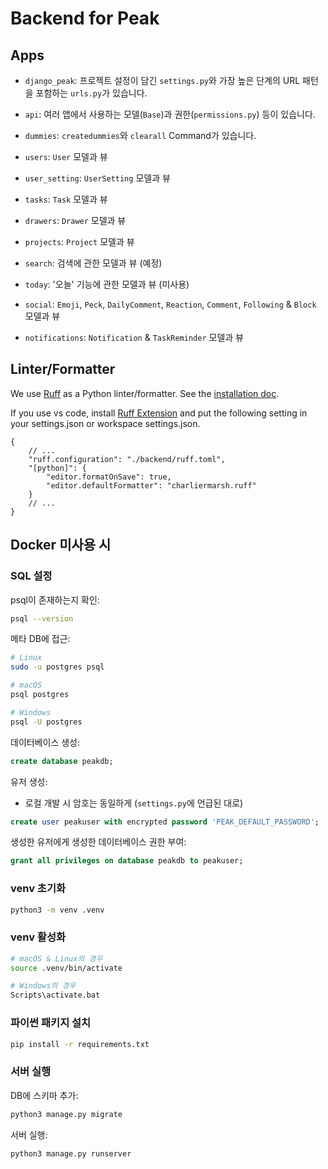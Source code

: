 # Backend for Peak

## Apps

- `django_peak`: 프로젝트 설정이 담긴 `settings.py`와 가장 높은 단계의 URL 패턴을 포함하는 `urls.py`가 있습니다.
- `api`: 여러 앱에서 사용하는 모델(`Base`)과 권한(`permissions.py`) 등이 있습니다. 
- `dummies`: `createdummies`와 `clearall` Command가 있습니다.

- `users`: `User` 모델과 뷰
- `user_setting`: `UserSetting` 모델과 뷰

- `tasks`: `Task` 모델과 뷰
- `drawers`: `Drawer` 모델과 뷰
- `projects`: `Project` 모델과 뷰

- `search`: 검색에 관한 모델과 뷰 (예정)
- `today`: '오늘' 기능에 관한 모델과 뷰 (미사용)
- `social`: `Emoji`, `Peck`, `DailyComment`, `Reaction`, `Comment`, `Following` & `Block` 모델과 뷰
- `notifications`: `Notification` & `TaskReminder` 모델과 뷰

## Linter/Formatter

We use [Ruff](https://docs.astral.sh/ruff/) as a Python linter/formatter.
See the [installation doc](https://docs.astral.sh/ruff/).

If you use vs code, install [Ruff Extension](https://marketplace.visualstudio.com/items?itemName=charliermarsh.ruff)
and put the following setting in your settings.json or workspace settings.json.


```jsonc
{
    // ...
    "ruff.configuration": "./backend/ruff.toml",
    "[python]": {
        "editor.formatOnSave": true,
        "editor.defaultFormatter": "charliermarsh.ruff"
    }
    // ...
}
```


## Docker 미사용 시

### SQL 설정
psql이 존재하는지 확인:
```bash
psql --version
```

메타 DB에 접근:
```bash
# Linux
sudo -u postgres psql

# macOS
psql postgres

# Windows
psql -U postgres
```

데이터베이스 생성:
```sql
create database peakdb;
```

유저 생성:
- 로컬 개발 시 암호는 동일하게 (`settings.py`에 언급된 대로)
```sql
create user peakuser with encrypted password 'PEAK_DEFAULT_PASSWORD';
```

생성한 유저에게 생성한 데이터베이스 권한 부여:
```sql
grant all privileges on database peakdb to peakuser;
```

### venv 초기화
```bash
python3 -m venv .venv
```

### venv 활성화
```bash
# macOS & Linux의 경우
source .venv/bin/activate

# Windows의 경우
Scripts\activate.bat
```

### 파이썬 패키지 설치
```bash
pip install -r requirements.txt
```

### 서버 실행

DB에 스키마 추가:
```bash
python3 manage.py migrate
```

서버 실행:
```bash
python3 manage.py runserver
```
